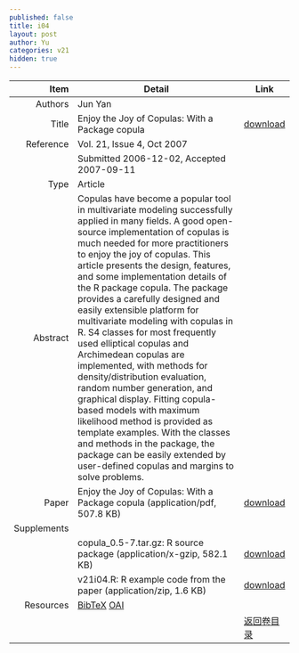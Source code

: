```yaml
---
published: false
title: i04
layout: post
author: Yu
categories: v21
hidden: true
---
```


| Item | Detail | Link |
|---:|---|---|
| Authors | Jun Yan| |
| Title |Enjoy the Joy of Copulas: With a Package copula | [download](http://www.jstatsoft.org/v21/i04/paper) |
| Reference |Vol. 21, Issue 4, Oct 2007 | |
| | Submitted 2006-12-02, Accepted 2007-09-11| | 
| Type | Article| |
| Abstract | Copulas have become a popular tool in multivariate modeling successfully applied in many fields. A good open-source implementation of copulas is much needed for more practitioners to enjoy the joy of copulas. This article presents the design, features, and some implementation details of the R package copula. The package provides a carefully designed and easily extensible platform for multivariate modeling with copulas in R. S4 classes for most frequently used elliptical copulas and Archimedean copulas are implemented, with methods for density/distribution evaluation, random number generation, and graphical display. Fitting copula-based models with maximum likelihood method is provided as template examples. With the classes and methods in the package, the package can be easily extended by user-defined copulas and margins to solve problems.| |
| Paper | Enjoy the Joy of Copulas: With a Package copula  (application/pdf, 507.8 KB)| [download](http://www.jstatsoft.org/v21/i04/paper) |
| Supplements | | |
| |copula_0.5-7.tar.gz: R source package  (application/x-gzip, 582.1 KB)|  [download](http://www.jstatsoft.org/v21/i04/supp/1) |
| |v21i04.R: R example code from the paper  (application/zip, 1.6 KB)|  [download](http://www.jstatsoft.org/v21/i04/supp/2) |
| Resources | [BibTeX](http://www.jstatsoft.org/v21/i04/bibtex) [OAI](http://www.jstatsoft.org/oai?verb=GetRecord&identifier=oai.jstatsoft/v21/i04&prefix=oai_dc)| |
| |  | [返回卷目录]({{site.baseurl}}/volume/v21.html) |